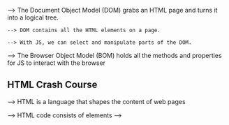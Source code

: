 --> The Document Object Model (DOM) grabs an HTML page and turns it into a logical tree.

    --> DOM contains all the HTML elements on a page.
    
    --> With JS, we can select and manipulate parts of the DOM.

--> The Browser Object Model (BOM) holds all the methods and properties for JS to interact with the browser


## HTML Crash Course

--> HTML is a language that shapes the content of web pages

--> HTML code consists of elements
    --> 
